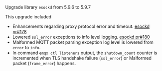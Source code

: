 Upgrade library `esockd` from 5.9.6 to 5.9.7

This upgrade included
* Enhancements regarding proxy protocol error and timeout. [esockd pr#178](https://github.com/emqx/esockd/pull/178)
* Lowered `ssl_error` exceptions to info level logging. [esockd pr#180](https://github.com/emqx/esockd/pull/180)
* Malformed MQTT packet parsing exception log level is lowered from `error` to `info`.
* In command `emqx ctl listeners` output, the `shutdown_count` counter is incremented
  when TLS handshake failure (`ssl_error`) or Malformed packet (`frame_error`) happens.

